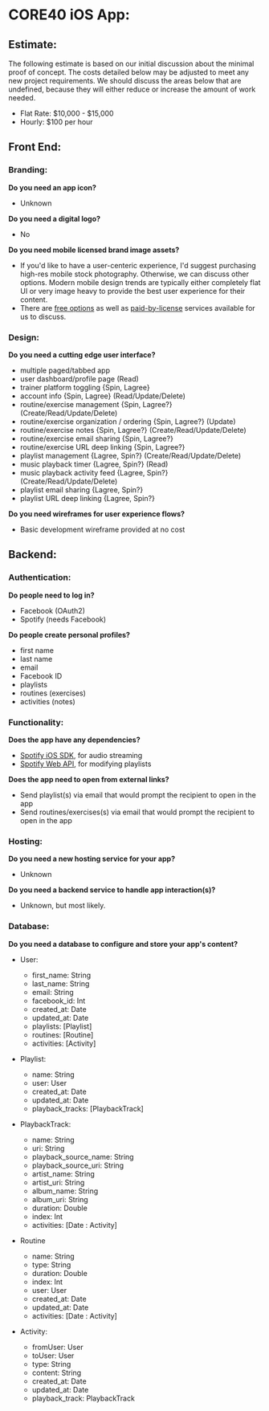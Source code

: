 # CORE40 iOS App:

## Estimate:
The following estimate is based on our initial discussion about the minimal proof of concept. The costs detailed below may be adjusted to meet any new project requirements. We should discuss the areas below that are undefined, because they will either reduce or increase the amount of work needed.

- Flat Rate: $10,000 - $15,000
- Hourly: $100 per hour

## Front End:

### Branding:
**Do you need an app icon?**
  - Unknown

**Do you need a digital logo?**
  - No

**Do you need mobile licensed brand image assets?**
  - If you'd like to have a user-centeric experience, I'd suggest purchasing high-res mobile stock photography. Otherwise, we can discuss other options. Modern mobile design trends are typically either completely flat UI or very image heavy to provide the best user experience for their content.
  - There are [free options](https://unsplash.com/search/fitness) as well as [paid-by-license](http://www.istockphoto.com/photos/spin-class?excludenudity=true&mediatype=photography&page=1&phrase=spin%20class&sort=best) services available for us to discuss.

### Design:
**Do you need a cutting edge user interface?**
  - multiple paged/tabbed app
  - user dashboard/profile page (Read)
  - trainer platform toggling {Spin, Lagree}
  - account info {Spin, Lagree} (Read/Update/Delete)
  - routine/exercise management {Spin, Lagree?} (Create/Read/Update/Delete)
  - routine/exercise organization / ordering {Spin, Lagree?} (Update)
  - routine/exercise notes {Spin, Lagree?} (Create/Read/Update/Delete)
  - routine/exercise email sharing {Spin, Lagree?}
  - routine/exercise URL deep linking {Spin, Lagree?}
  - playlist management {Lagree, Spin?} (Create/Read/Update/Delete)
  - music playback timer {Lagree, Spin?} (Read)
  - music playback activity feed {Lagree, Spin?} (Create/Read/Update/Delete)
  - playlist email sharing {Lagree, Spin?}
  - playlist URL deep linking {Lagree, Spin?}

**Do you need wireframes for user experience flows?**
  - Basic development wireframe provided at no cost

## Backend:

### Authentication:
**Do people need to log in?**
  - Facebook (OAuth2)
  - Spotify (needs Facebook)

**Do people create personal profiles?**
  - first name
  - last name
  - email
  - Facebook ID
  - playlists
  - routines (exercises)
  - activities (notes)

### Functionality:
**Does the app have any dependencies?**
  - [Spotify iOS SDK](https://developer.spotify.com/technologies/spotify-ios-sdk/), for audio streaming
  - [Spotify Web API](https://developer.spotify.com/web-api/), for modifying playlists

**Does the app need to open from external links?**
  - Send playlist(s) via email that would prompt the recipient to open in the app
  - Send routines/exercises(s) via email that would prompt the recipient to open in the app

### Hosting:
**Do you need a new hosting service for your app?**
  - Unknown

**Do you need a backend service to handle app interaction(s)?**
  - Unknown, but most likely.

### Database:
**Do you need a database to configure and store your app's content?**

  - User:
    - first_name: String
    - last_name: String
    - email: String
    - facebook_id: Int
    - created_at: Date
    - updated_at: Date
    - playlists: [Playlist]
    - routines: [Routine]
    - activities: [Activity]


  - Playlist:
    - name: String
    - user: User
    - created_at: Date
    - updated_at: Date
    - playback_tracks: [PlaybackTrack]


  - PlaybackTrack:
    - name: String
    - uri: String
    - playback_source_name: String
    - playback_source_uri: String
    - artist_name: String
    - artist_uri: String
    - album_name: String
    - album_uri: String
    - duration: Double
    - index: Int
    - activities: [Date : Activity]


  - Routine
    - name: String
    - type: String
    - duration: Double
    - index: Int
    - user: User
    - created_at: Date
    - updated_at: Date
    - activities: [Date : Activity]


  - Activity:
    - fromUser: User
    - toUser: User
    - type: String
    - content: String
    - created_at: Date
    - updated_at: Date
    - playback_track: PlaybackTrack
    
